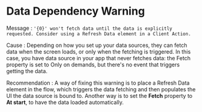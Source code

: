 # Data Dependency Warning

Message
:   `'{0}' won't fetch data until the data is explicitly requested. Consider using a Refresh Data element in a Client Action.`

Cause
:   Depending on how you set up your data sources, they can fetch data when the screen loads, or only when the fetching is triggered. In this case, you have data source in your app that never fetches data: the Fetch property is set to Only on demands, but there's no event that triggers getting the data.  

Recommendation
:    A way of fixing this warning is to place a Refresh Data element in the flow, which triggers the data fetching and then populates the UI the data source is bound to. Another way is to set the **Fetch** property to **At start**, to have the data loaded automatically.
